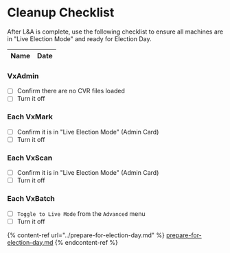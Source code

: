 # Cleanup Checklist

After L\&A is complete, use the following checklist to ensure all machines are in "Live Election Mode" and ready for Election Day.&#x20;

| Name | Date |
| ---- | ---- |

### VxAdmin

* [ ] Confirm there are no CVR files loaded
* [ ] Turn it off&#x20;

### **Each VxMark**

* [ ] Confirm it is in "Live Election Mode" (Admin Card)
* [ ] Turn it off

### **Each VxScan**

* [ ] Confirm it is in "Live Election Mode" (Admin Card)
* [ ] Turn it off

### Each VxBatch

* [ ] `Toggle to Live Mode` from the `Advanced` menu
* [ ] Turn it off

{% content-ref url="../prepare-for-election-day.md" %}
[prepare-for-election-day.md](../prepare-for-election-day.md)
{% endcontent-ref %}


